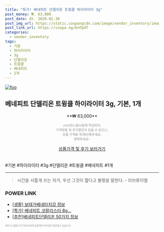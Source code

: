 ```yaml
--- 
title: "특가! 베네피트 단델리온 트윙클 하이라이터 3g" 
post_money: ₩. 63,000 
post_date: dt. 2020.01.30 
post_img_url: https://static.coupangcdn.com/image/vendor_inventory/images/2019/03/08/0/5/2710fe4c-27c0-4a40-b693-f85444552c9e.jpeg 
post_link_url: https://coupa.ng/bnFpdT 
categories: 
  - vendor_inventory 
tags: 
  - 기본 
  - 하이라이터 
  - 3g 
  - 단델리온 
  - 트윙클 
  - 베네피트 
  - 1개 
--- 
```

[![foo](https://static.coupangcdn.com/image/vendor_inventory/images/2019/03/08/0/5/2710fe4c-27c0-4a40-b693-f85444552c9e.jpeg)](https://coupa.ng/bnFpdT) 

## 베네피트 단델리온 트윙클 하이라이터 3g, 기본, 1개 
<p style="text-align: center;">**₩ 63,000**</p> 
<p style="text-align: center;"><span style="color: #898c8f; font-family: Georgia,Times,serif; font-size: 0.75em;">2020년01월30일에 작성되어, <br>가격변동 및 추가할인이 있을 수 있으니,<br> 상품 가격을 꼭!확인해주세요.<br>행복하세요~</span> 
</p>	 
<div markdown="0" style="text-align: center;"><a href="https://coupa.ng/bnFpdT" class="btn btn--success">상품가격 및 후기 보러가기</a></div> 
<br><br> 
  #기본 #하이라이터 #3g #단델리온 #트윙클 #베네피트 #1개 
<hr> 

> 시간을 서툴게 쓰는 자가, 우선 그것이 짧다고 불평을 말한다. - 라브류이엘 


### POWER LINK

* <a href="https://blog.naver.com/fash111/221767875564" target="_blank"> [생활] 보테가베네타지갑 정보 </a>
* <a href="https://blog.naver.com/an0733/221790340331" target="_blank">[특가] 베네피트 코랄리스타 8g...</a>
* <a href="https://blog.naver.com/fasyy4321/221789646375" target="_blank">[추천]베네피트단델리온 50가지 정보</a>

<span style="color: #898c8f; font-family: Georgia,Times,serif; font-size: 0.55em;">파트너스활동으로 작성자에게 일정액의 커미션이 제공될수 있습니다.</span> 
